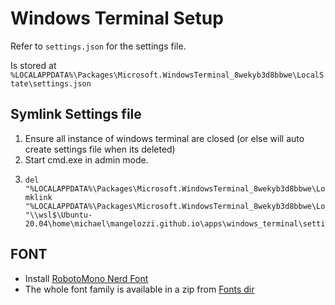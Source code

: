 # Windows Terminal Setup

Refer to `settings.json` for the settings file.

Is stored at `%LOCALAPPDATA%\Packages\Microsoft.WindowsTerminal_8wekyb3d8bbwe\LocalState\settings.json`


## Symlink Settings file

1. Ensure all instance of windows terminal are closed (or else will auto create settings file when its deleted)
2. Start cmd.exe in admin mode.
3.
    ```
    del "%LOCALAPPDATA%\Packages\Microsoft.WindowsTerminal_8wekyb3d8bbwe\LocalState\settings.json";
    mklink "%LOCALAPPDATA%\Packages\Microsoft.WindowsTerminal_8wekyb3d8bbwe\LocalState\settings.json" "\\wsl$\Ubuntu-20.04\home\michael\mangelozzi.github.io\apps\windows_terminal\settings.json"
    ```

## FONT

- Install [RobotoMono Nerd Font](../fonts/Roboto%20Mono%20Medium%20Nerd%20Font%20Plus%20Power%20Symbols.ttf)
- The whole font family is available in a zip from [Fonts dir](../fonts/)

